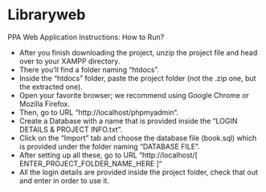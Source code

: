 # Libraryweb
PPA Web Application
Instructions: How to Run?
+ After you finish downloading the project, unzip the project file and head over to your XAMPP directory.
+ There you’ll find a folder naming “htdocs”.
+ Inside the “htdocs” folder, paste the project folder (not the .zip one, but the extracted one).
+ Open your favorite browser; we recommend using Google Chrome or Mozilla Firefox.
+ Then, go to URL “http://localhost/phpmyadmin“.
+ Create a Database with a name that is provided inside the “LOGIN DETAILS & PROJECT INFO.txt”.
+ Click on the “Import” tab and choose the database file (book.sql) which is provided under the folder naming “DATABASE FILE”.
+ After setting up all these, go to URL “http://localhost/[ ENTER_PROJECT_FOLDER_NAME_HERE ]“
+ All the login details are provided inside the project folder, check that out and enter in order to use it.
